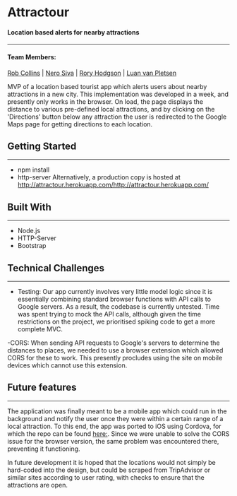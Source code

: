 # Attractour
#### Location based alerts for nearby attractions
---------------------------

#### Team Members:
[Rob Collins](https://github.com/racoll) | [Nero Siva](https://github.com/neroshan12) | [Rory Hodgson](https://github.com/rorybot) | [Luan van Pletsen](https://github.com/LuanvP)

MVP of a location based tourist app which alerts users about nearby attractions in a new city. This implementation was developed in a week, and presently only works in the browser. On load, the page displays the distance to various pre-defined local attractions, and by clicking on the 'Directions' button below any attraction the user is redirected to the Google Maps page for getting directions to each location. 

## Getting Started
------------------
- npm install
- http-server
Alternatively, a production copy is hosted at http://attractour.herokuapp.com/http://attractour.herokuapp.com/

## Built With
----------
- Node.js
- HTTP-Server
- Bootstrap


## Technical Challenges
--------------------
- Testing: Our app currently involves very little model logic since it is essentially combining standard browser functions with API calls to Google servers. As a result, the codebase is currently untested. Time was spent trying to mock the API calls, although given the time restrictions on the project, we prioritised spiking code to get a more complete MVC.

-CORS: When sending API requests to Google's servers to determine the distances to places, we needed to use a browser extension which allowed CORS for these to work. This presently procludes using the site on mobile devices which cannot use this extension.

## Future features
------------------
The application was finally meant to be a mobile app which could run in the background and notify the user once they were within a certain range of a local attraction. To this end, the app was ported to iOS using Cordova, for which the repo can be found [here:](https://github.com/racoll/attractour). Since we were unable to solve the CORS issue for the browser version, the same problem was encountered there, preventing it functioning. 

In future development it is hoped that the locations would not simply be hard-coded into the design, but could be scraped from TripAdvisor or similar sites according to user rating, with checks to ensure that the attractions are open.
